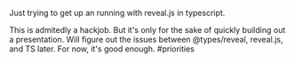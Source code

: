 Just trying to get up an running with reveal.js in typescript.

This is admitedly a hackjob. But it's only for the sake of quickly building out a presentation. Will figure out the issues between @types/reveal, reveal.js, and TS later. For now, it's good enough. #priorities
